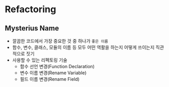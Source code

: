 # Refactoring


## Mysterius Name
* 깔끔한 코드에서 가장 중요한 것 중 하나가 `좋은 이름`
* 함수, 변수, 클래스, 모듈의 이름 등 모두 어떤 역활을 하는지 어떻게 쓰이는지 직관적으로 짓기
* 사용할 수 있는 리펙토링 기술
  + 함수 선언 변경(Function Declaration)
  + 변수 이름 변경(Rename Variable)
  + 필드 이름 변경(Rename Field)
